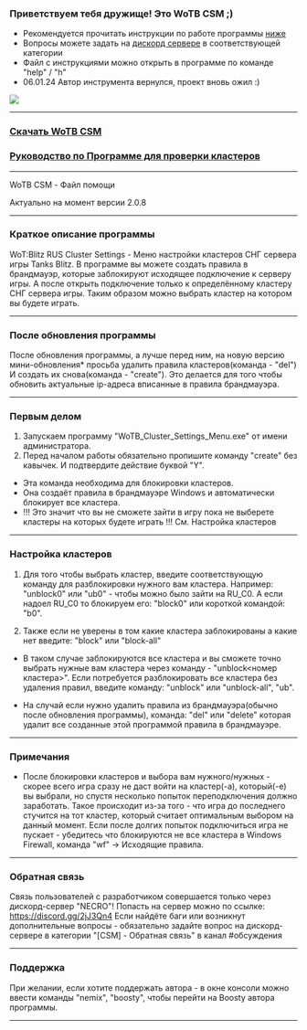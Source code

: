 ### Приветствуем тебя дружище! Это WoTB CSM ;)
- Рекомендуется прочитать инструкции по работе программы [ниже](https://github.com/N3M1X10/WoTB-Cluster-Settings-Menu?tab=readme-ov-file#%D0%BF%D0%B5%D1%80%D0%B2%D1%8B%D0%BC-%D0%B4%D0%B5%D0%BB%D0%BE%D0%BC)
- Вопросы можете задать на [дискорд сервере](https://discord.gg/2jJ3Qn4) в соответствующей категории
- Файл с инструкциями можно открыть в программе по команде "help" / "h"
- 06.01.24 Автор инструмента вернулся, проект вновь ожил :)

![](https://repository-images.githubusercontent.com/470124242/8a45d49c-74da-4a70-a190-03046d1691ea)

------------------------
### [Скачать WoTB CSM](https://github.com/N3M1X10/WoTB-Cluster-Settings-Menu/releases)
### [Руководство по Программе для проверки кластеров](https://github.com/N3M1X10/WoTB-Cluster-Settings-Menu/blob/main/Entire%20Cluster%20Checker.md)
------------------------
WoTB CSM - Файл помощи

Актуально на момент версии 2.0.8

------------------------

### Краткое описание программы
WoT:Blitz RUS Cluster Settings - Меню настройки кластеров СНГ сервера игры Tanks Blitz.
В программе вы можете создать правила в брандмауэр, которые заблокируют исходящее подключение к серверу игры.
А после открыть подключение только к определённому кластеру СНГ сервера игры.
Таким образом можно выбрать кластер на котором вы будете играть.

---------------------------------------------------------------------------------------------------------------

### После обновления программы
После обновления программы, а лучше перед ним, на новую версию мини-обновления* просьба удалить правила клаcтеров(команда - "del")
И создать их снова(команда - "create").
Это делается для того чтобы обновить актуальные ip-адреса вписанные в правила брандмауэра.

---------------------------------------------------------------------------------------------------------------

### Первым делом
1) Запускаем программу "WoTB_Cluster_Settings_Menu.exe" от имени администратора.
2) Перед началом работы обязательно пропишите команду "create" без кавычек. И подтвердите действие буквой "Y".
- Эта команда необходима для блокировки кластеров.
- Она создаёт правила в брандмауэре Windows и автоматически блокирует все кластера.
- !!! Это значит что вы не сможете зайти в игру пока не выберете кластеры на которых будете играть !!!
См. Настройка кластеров

---------------------------------------------------------------------------------------------------------------

### Настройка кластеров
1) Для того чтобы выбрать кластер, введите соответствующую команду для разблокировки нужного вам кластера.
Например: "unblock0" или "ub0" - чтобы можно было зайти на RU_C0.
А если надоел RU_C0 то блокируем его: "block0" или короткой командой: "b0".

2) Также если не уверены в том какие кластера заблокированы а какие нет введите: "block" или "block-all"
- В таком случае заблокируются все кластера и вы сможете точно выбрать нужные вам кластера через команду - 
"unblock<номер кластера>".
Если потребуется разблокировать все кластера без удаления правил, введите команду: "unblock" или "unblock-all", "ub".

- На случай если нужно удалить правила из брандмауэра(обычно после обновления программы), команда: "del" или "delete"
которая удалит все созданные этой программой правила в брандмауэре.

---------------------------------------------------------------------------------------------------------------

### Примечания
- После блокировки кластеров и выбора вам нужного/нужных - скорее всего игра сразу не даст войти на кластер(-а), который(-е) вы выбрали, но спустя несколько попыток переподключения должно заработать.
Такое происходит из-за того - что игра до последнего стучится на тот кластер, который считает оптимальным выбором на данный момент.
Если после долгих попыток подключиться игра не пускает - убедитесь что блокируются не все кластера в Windows Firewall, команда "wf" -> Исходящие правила.

---------------------------------------------------------------------------------------------------------------

### Обратная связь
Связь пользователей с разработчиком совершается только через дискорд-сервер "NECRO"! 
Попасть на сервер можно по ссылке: https://discord.gg/2jJ3Qn4
Если найдёте баги или возникнут дополнительные вопросы - обязательно задайте вопрос на дискорд-сервере в категории "[CSM] - Обратная связь" в канал #обсуждения

---------------------------------------------------------------------------------------------------------------

### Поддержка
При желании, если хотите поддержать автора - в окне консоли можно ввести команды "nemix", "boosty", чтобы перейти на Boosty автора программы.

---------------------------------------------------------------------------------------------------------------
